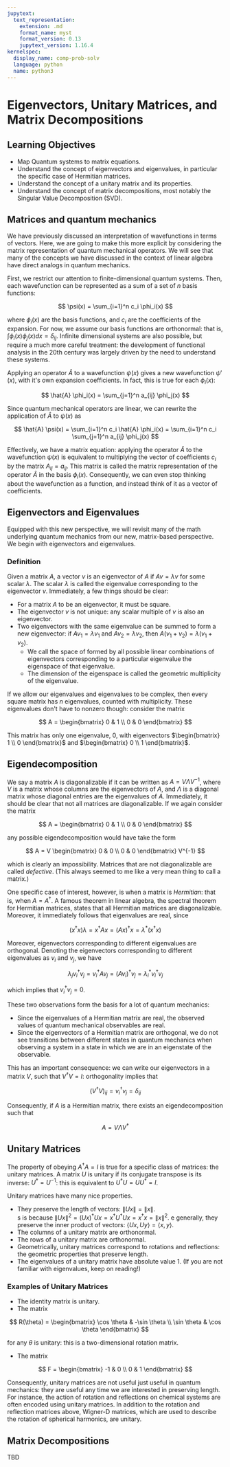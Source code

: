 ```yaml
---
jupytext:
  text_representation:
    extension: .md
    format_name: myst
    format_version: 0.13
    jupytext_version: 1.16.4
kernelspec:
  display_name: comp-prob-solv
  language: python
  name: python3
---
```


# Eigenvectors, Unitary Matrices, and Matrix Decompositions

## Learning Objectives

- Map Quantum systems to matrix equations.
- Understand the concept of eigenvectors and eigenvalues, in particular the specific case of Hermitian matrices.
- Understand the concept of a unitary matrix and its properties.
- Understand the concept of matrix decompositions, most notably the Singular Value Decomposition (SVD).

## Matrices and quantum mechanics

We have previously discussed an interpretation of wavefunctions in terms of vectors.
Here, we are going to make this more explicit by considering the matrix representation of quantum mechanical operators.
We will see that many of the concepts we have discussed in the context of linear algebra have direct analogs in quantum mechanics.

First, we restrict our attention to finite-dimensional quantum systems.  Then, each wavefunction can be represented as a sum of a set of $n$ basis functions:

$$
\psi(x) = \sum_{i=1}^n c_i \phi_i(x)
$$

where $\phi_i(x)$ are the basis functions, and $c_i$ are the coefficients of the expansion.
For now, we assume our basis functions are orthonormal: that is, $\int \phi_i(x) \phi_j(x) dx = \delta_{ij}$. 
Infinite dimensional systems are also possible, but require a much more careful treatment: the development of functional analysis in the 20th century was largely driven by the need to understand these systems.

Applying an operator $\hat{A}$ to a wavefunction $\psi(x)$ gives a new wavefunction $\psi'(x)$, with it's own expansion coefficients.
In fact, this is true for each $\phi_i(x)$:

$$
\hat{A} \phi_i(x) = \sum_{j=1}^n a_{ij} \phi_j(x)
$$

Since quantum mechanical operators are linear, we can rewrite the application of $\hat{A}$ to $\psi(x)$ as

$$
\hat{A} \psi(x) = \sum_{i=1}^n c_i \hat{A} \phi_i(x) = \sum_{i=1}^n c_i \sum_{j=1}^n a_{ij} \phi_j(x)
$$

Effectively, we have a matrix equation: applying the operator $\hat{A}$ to the wavefunction $\psi(x)$ is equivalent to multiplying the vector of coefficients $c_i$ by the matrix $A_{ij} = a_{ij}$.  This matrix is called the matrix representation of the operator $\hat{A}$ in the basis $\phi_i(x)$.
Consequently, we can even stop thinking about the wavefunction as a function, and instead think of it as a vector of coefficients.



## Eigenvectors and Eigenvalues

Equipped with this new perspective, we will revisit many of the math underlying quantum mechanics from our new, matrix-based perspective.
We begin with eigenvectors and eigenvalues.

### Definition

Given a matrix $A$, a vector $v$ is an eigenvector of $A$ if $Av = \lambda v$ for some scalar $\lambda$.
The scalar $\lambda$ is called the eigenvalue corresponding to the eigenvector $v$.
Immediately, a few things should be clear:
* For a matrix $A$ to be an eigenvector, it must be square.
* The eigenvector $v$ is not unique: any scalar multiple of $v$ is also an eigenvector.
* Two eigenvectors with the same eigenvalue can be summed to form a new eigenvector:
if $Av_1 = \lambda v_1$ and $Av_2 = \lambda v_2$, then $A(v_1 + v_2) = \lambda(v_1 + v_2)$.
   * We call the space of formed by all possible linear combinations of eigenvectors corresponding to a particular eigenvalue the eigenspace of that eigenvalue.
   * The dimension of the eigenspace is called the geometric multiplicity of the eigenvalue.


If we allow our eigenvalues and eigenvalues to be complex, then every square matrix has $n$ eigenvalues, counted with multiplicity.
These eigenvalues don't have to nonzero though:
consider the matrix

$$
A = \begin{bmatrix} 0 & 1 \\ 0 & 0 \end{bmatrix}
$$

This matrix has only one eigenvalue, 0, with eigenvectors $\begin{bmatrix} 1 \\ 0 \end{bmatrix}$ and $\begin{bmatrix} 0 \\ 1 \end{bmatrix}$.

## Eigendecomposition

We say a matrix $A$ is diagonalizable if it can be written as $A = V \Lambda V^{-1}$, where $V$ is a matrix whose columns are the eigenvectors of $A$, and $\Lambda$ is a diagonal matrix whose diagonal entries are the eigenvalues of $A$.
Immediately, it should be clear that not all matrices are diagonalizable.  If we again consider the matrix

$$
A = \begin{bmatrix} 0 & 1 \\ 0 & 0 \end{bmatrix}
$$

any possible eigendecomposition would have take the form

$$
A = V \begin{bmatrix} 0 & 0 \\ 0 & 0 \end{bmatrix} V^{-1}
$$

which is clearly an impossibility.  Matrices that are not diagonalizable are called *defective*.  (This always seemed to me like a very mean thing to call a matrix.)

One specific case of interest, however, is when a matrix is *Hermitian*: that is, when $A = A^\dagger$.
A famous theorem in linear algebra, the spectral theorem for Hermitian matrices,
states that all Hermitian matrices are diagonalizable.
Moreover,   it immediately follows that 
eigenvalues are real, since

$$
   (x^\dagger x) \lambda = x^\dagger A x =  (A x)^\dagger x = \lambda^* (x^\dagger x)
$$

Moreover, eigenvectors corresponding to different eigenvalues are orthogonal.  Denoting the eigenvectors corresponding to different eigenvalues as $v_i$ and $v_j$, we have

$$
\lambda_j v_i^\dagger v_j = v_i^\dagger A v_j =  
(A v_i)^\dagger v_j = \lambda_i^* v_i^\dagger v_j
$$

which implies that $v_i^\dagger v_j = 0$.

These two observations form the basis for a lot of quantum mechanics:
* Since the eigenvalues of a Hermitian matrix are real, the observed values of quantum mechanical observables are real.
* Since the eigenvectors of a Hermitian matrix are orthogonal, we do not see transitions between different states in quantum mechanics
when observing a system in a state in which we are in an eigenstate of the observable.

This has an important consequence: we can write our eigenvectors in a matrix $V$, such that $V^\dagger V = I$:
orthogonality implies that

$$
(V^\dagger V)_{ij} =  v_i^\dagger v_j = \delta_{ij}
$$

Consequently, if $A$ is a Hermitian matrix, there exists an eigendecomposition
such that

$$
A = V \Lambda V^\dagger
$$

## Unitary Matrices

The property of obeying $A^\dagger A = I$ is true for a specific class of matrices: the unitary matrices.
A matrix $U$ is unitary if its conjugate transpose is its inverse: $U^\dagger = U^{-1}$: this is equivalent to $U^\dagger U = UU^\dagger = I$.

Unitary matrices have many nice properties.
* They preserve the length of vectors: $\|Ux\| = \|x\|$.  
s is because $\|Ux\|^2 = (Ux)^\dagger Ux = x^\dagger U^\dagger U x = x^\dagger x = \|x\|^2$.
e generally, they preserve the inner product of vectors: $\langle Ux, Uy \rangle = \langle x, y \rangle$.
* The columns of a unitary matrix are orthonormal.
* The rows of a unitary matrix are orthonormal.
* Geometrically, unitary matrices correspond to rotations and reflections: the geometric properties that preserve length.
* The eigenvalues of a unitary matrix have absolute value 1.  (If you are not familiar with eigenvalues, keep on reading!)



### Examples of Unitary Matrices

* The identity matrix is unitary.
* The matrix 

$$
R(\theta) = \begin{bmatrix} \cos \theta & -\sin \theta \\ \sin \theta & \cos \theta \end{bmatrix}
$$

for any $\theta$ is unitary: this is a two-dimensional rotation matrix.
* The matrix

$$
F = \begin{bmatrix} -1 & 0 \\ 0 & 1 \end{bmatrix}
$$

Consequently, unitary matrices are not useful just useful in quantum mechanics:
they are useful any time we are interested in preserving length.
For instance, the action of rotation and reflections on chemical systems are often encoded using unitary matrices.
In addition to the rotation and reflection matrices above, Wigner-D matrices, which are used to describe the rotation of spherical harmonics, are unitary.


## Matrix Decompositions
TBD